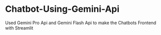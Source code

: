 # Chatbot-Using-Gemini-Api
Used Gemini Pro Api and Gemini Flash Api to make the Chatbots
Frontend with Streamlit
